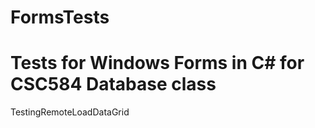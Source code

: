 # FormsTests

Tests for Windows Forms in C# for CSC584 Database class
=======================
TestingRemoteLoadDataGrid
